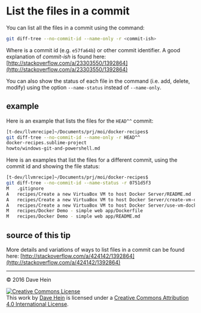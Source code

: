 # List the files in a commit

You can list all the files in a commit using the command:

```bash
git diff-tree --no-commit-id --name-only -r <commit-ish>
```

Where <commit-ish> is a commit id (e.g. `e57fa64b`) or other commit identifier. A good explanation of _commit-ish_ is found here: [http://stackoverflow.com/a/23303550/1392864](http://stackoverflow.com/a/23303550/1392864)

You can also show the status of each file in the command (i.e. add, delete, modify) using the option `--name-status` instead of `--name-only`.

## example

Here is an example that lists the files for the `HEAD^^` commit:

```bash
[t-dev/llvmrecipe]~/Documents/prj/moi/docker-recipes$
git diff-tree --no-commit-id --name-only -r HEAD^^
docker-recipes.sublime-project
howto/windows-git-and-powershell.md
```

Here is an examples that list the files for a different commit, using the commit id and showing the file status:

```bash
[t-dev/llvmrecipe]~/Documents/prj/moi/docker-recipes$
git diff-tree --no-commit-id --name-status -r 0751d5f3
M   .gitignore
A   recipes/Create a new VirtuaBox VM to host Docker Server/README.md
A   recipes/Create a new VirtuaBox VM to host Docker Server/create-vm-docker-server.sh
A   recipes/Create a new VirtuaBox VM to host Docker Server/use-vm-docker-server.src
M   recipes/Docker Demo - simple web app/Dockerfile
M   recipes/Docker Demo - simple web app/README.md
```

## source of this tip

More details and variations of ways to list files in a commit can be found here: [http://stackoverflow.com/a/424142/1392864](http://stackoverflow.com/a/424142/1392864)

---

&copy; 2016 Dave Hein

<a rel="license" href="http://creativecommons.org/licenses/by/4.0/"><img alt="Creative Commons License" style="border-width:0" src="https://i.creativecommons.org/l/by/4.0/88x31.png" /></a><br />This <span xmlns:dct="http://purl.org/dc/terms/" href="http://purl.org/dc/dcmitype/Text" rel="dct:type">work</span> by <a xmlns:cc="http://creativecommons.org/ns#" href="https://github.com/JeNeSuisPasDave/til" property="cc:attributionName" rel="cc:attributionURL">Dave Hein</a> is licensed under a <a rel="license" href="http://creativecommons.org/licenses/by/4.0/">Creative Commons Attribution 4.0 International License</a>.
